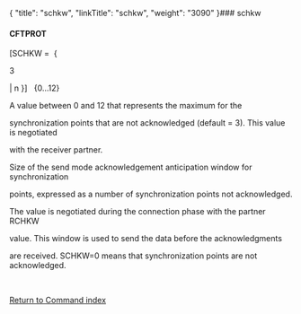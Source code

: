 {
    "title": "schkw",
    "linkTitle": "schkw",
    "weight": "3090"
}### <span id="schkw"></span>schkw

#### CFTPROT

\[SCHKW =  {
3
| n }\]   {0...12}

A value between 0 and 12 that represents the maximum for the
synchronization points that are not acknowledged (default = 3). This value is negotiated
with the receiver partner.

Size of the send mode acknowledgement anticipation window for synchronization
points, expressed as a number of synchronization points not acknowledged.
The value is negotiated during the connection phase with the partner RCHKW
value. This window is used to send the data before the acknowledgments
are received. SCHKW=0 means that synchronization points are not acknowledged.

 

[Return to Command index](../)
